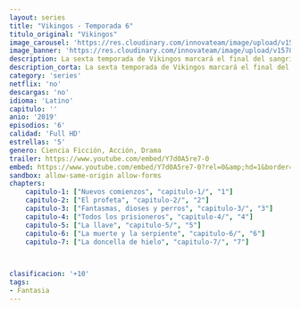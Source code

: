 ```yaml
---
layout: series
title: "Vikingos - Temporada 6"
titulo_original: "Vikingos"
image_carousel: 'https://res.cloudinary.com/innovateam/image/upload/v1578799102/vikingos-min_conv5a.jpg'
image_banner: 'https://res.cloudinary.com/innovateam/image/upload/v1578799105/1_Atk6UJ8lTR3tNbKHN2J-2w-min_u5jmyf.jpg'
description: La sexta temporada de Vikingos marcará el final del sangriento drama histórico, aquí está todo lo que los fans deben esperar de la temporada final. 
description_corta: La sexta temporada de Vikingos marcará el final del sangriento drama histórico, aquí está todo lo que los fans deben esperar de la temporada final. ..
category: 'series'
netflix: 'no'
descargas: 'no'
idioma: 'Latino'
capitulo: ''
anio: '2019'
episodios: '6'
calidad: 'Full HD'
estrellas: '5'
genero: Ciencia Ficción, Acción, Drama
trailer: https://www.youtube.com/embed/Y7d0A5re7-0
embed: https://www.youtube.com/embed/Y7d0A5re7-0?rel=0&amp;hd=1&border=0&wmode=opaque&enablejsapi=1&modestbranding=1&controls=1&showinfo=1
sandbox: allow-same-origin allow-forms 
chapters:
    capitulo-1: ["Nuevos comienzos", "capitulo-1/", "1"]
    capitulo-2: ["El profeta", "capitulo-2/", "2"]
    capitulo-3: ["Fantasmas, dioses y perros", "capitulo-3/", "3"]
    capitulo-4: ["Todos los prisioneros", "capitulo-4/", "4"]
    capitulo-5: ["La llave", "capitulo-5/", "5"]
    capitulo-6: ["La muerte y la serpiente", "capitulo-6/", "6"]
    capitulo-7: ["La doncella de hielo", "capitulo-7/", "7"]

    

clasificacion: '+10'
tags:
- Fantasia
---
```













